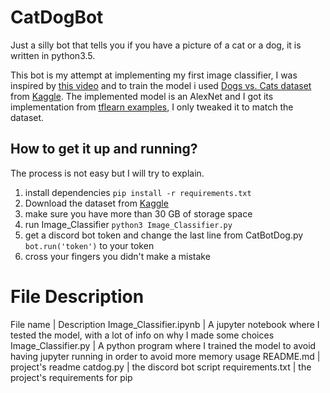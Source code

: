 # CatDogBot
Just a silly bot that tells you if you have a picture of a cat or a dog, it is written in python3.5.

This bot is my attempt at implementing my first image classifier, I was inspired by [this video](https://www.youtube.com/watch?v=cAICT4Al5Ow) and to train the model i used [Dogs vs. Cats dataset](https://www.kaggle.com/c/dogs-vs-cats) from [Kaggle](https://www.kaggle.com). The implemented model is an AlexNet and I got its implementation from [tflearn examples](https://github.com/tflearn/tflearn/blob/master/examples/images/alexnet.py), I only tweaked it to match the dataset.

## How to get it up and running?
The process is not easy but I will try to explain.
1. install dependencies `pip install -r requirements.txt`
2. Download the dataset from [Kaggle](https://www.kaggle.com/c/dogs-vs-cats/data)
3. make sure you have more than 30 GB of storage space
4. run Image_Classifier `python3 Image_Classifier.py`
5. get a discord bot token and change the last line from CatBotDog.py `bot.run('token')` to your token
6. cross your fingers you didn't make a mistake

# File Description

File name | Description 
Image_Classifier.ipynb |  A jupyter notebook where I tested the model, with a lot of info on why I made some choices
Image_Classifier.py | A python program where I trained the model to avoid having jupyter running in order to avoid more memory usage
README.md | project's readme
catdog.py | the discord bot script
requirements.txt | the project's requirements for pip
